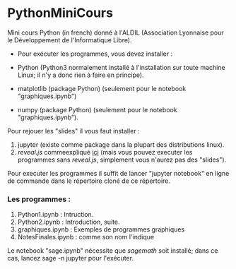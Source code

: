 # PythonMiniCours

Mini cours Python (in french) donné à l'ALDIL (Association Lyonnaise
pour le Développement de l'Informatique Libre).

* Pour exécuter les programmes, vous devez installer :

- Python (Python3 normalement installé à l'installation sur toute machine Linux; il n'y a donc rien à faire en principe).

- matplotlib (package Python) (seulement pour le notebook "graphiques.ipynb")

- numpy (package Python) (seulement pour le notebook "graphiques.ipynb").

Pour rejouer les "slides" il vous faut installer :
1. jupyter (existe comme package dans la plupart des distributions linux).
2. _reveal.js_ commeexpliqué [ici](https://rise.readthedocs.io/en/stable/) (mais vous pouvez executer les programmes sans _reveal.js_, simplement vous n'aurez pas des "slides").

Pour executer les programmes il suffit de lancer "jupyter notebook" en ligne de commande dans le répertoire cloné de ce répertoire.
 
 ### Les programmes :
 
 1. Python1.ipynb : Intruction.
 2. Python2.ipynb : Introduction, suite.
 3. graphiques.ipynb :     Exemples de programmes graphiques
 4. NotesFinales.ipynb :   comme son nom l'indique

Le notebook "sage.ipynb" nécessite que _sagemath_ soit installé; dans ce cas, lancez 
sage -n jupyter
pour l'exécuter.





